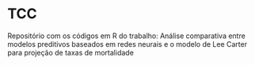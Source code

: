 # TCC
Repositório com os códigos em R do trabalho: Análise comparativa entre modelos preditivos baseados em redes neurais e o modelo de Lee Carter para projeção de taxas de mortalidade
